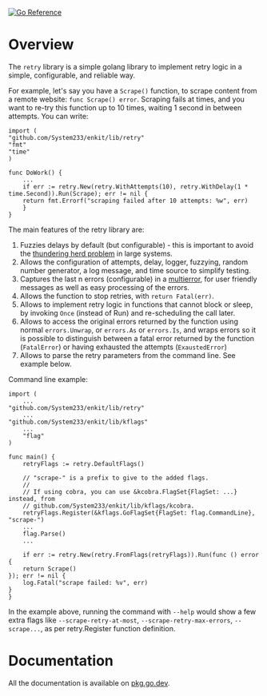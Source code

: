 [![Go Reference](https://pkg.go.dev/badge/github.com/System233/enkit/lib/retry.svg)](https://pkg.go.dev/github.com/System233/enkit/lib/retry)

# Overview

The `retry` library is a simple golang library to implement retry logic
in a simple, configurable, and reliable way. 

For example, let's say you have a `Scrape()` function, to scrape content
from a remote website: `func Scrape() error`. Scraping fails at times, and
you want to re-try this function up to 10 times, waiting 1 second in between
attempts. You can write:

    import (
	"github.com/System233/enkit/lib/retry"
	"fmt"
	"time"
    )

    func DoWork() {
    	...
      	if err := retry.New(retry.WithAttempts(10), retry.WithDelay(1 * time.Second)).Run(Scrape); err != nil {
		return fmt.Errorf("scraping failed after 10 attempts: %w", err)
      	}
    }

The main features of the retry library are:

  1. Fuzzies delays by default (but configurable) - this is important to avoid
     the [thundering herd problem](https://en.wikipedia.org/wiki/Thundering_herd_problem) in large systems.
  2. Allows the configuration of attempts, delay, logger, fuzzying, random
     number generator, a log message, and time source to simplify testing.
  3. Captures the last n errors (configurable) in a [multierror](https://github.com/System233/enkit/tree/master/lib/multierror),
     for user friendly messages as well as easy processing of the errors.
  4. Allows the function to stop retries, with `return Fatal(err)`.
  5. Allows to implement retry logic in functions that cannot block or sleep,
     by invoking `Once` (instead of Run) and re-scheduling the call later.
  6. Allows to access the original errors returned by the function using normal
     `errors.Unwrap`, or `errors.As` or `errors.Is`, and wraps errors so it
     is possible to distinguish between a fatal error returned by the function
     (`FatalError`) or having exhausted the attempts (`ExaustedError`)
  7. Allows to parse the retry parameters from the command line. See example below.

Command line example:

    import (
        ...
	"github.com/System233/enkit/lib/retry"
        ...
	"github.com/System233/enkit/lib/kflags"
        ...
        "flag"
    )

    func main() {
        retryFlags := retry.DefaultFlags()

    	// "scrape-" is a prefix to give to the added flags.
    	//
    	// If using cobra, you can use &kcobra.FlagSet{FlagSet: ...} instead, from
    	// github.com/System233/enkit/lib/kflags/kcobra.
        retryFlags.Register(&kflags.GoFlagSet{FlagSet: flag.CommandLine}, "scrape-")
        ...
        flag.Parse()
        ...

        if err := retry.New(retry.FromFlags(retryFlags)).Run(func () error {
		return Scrape()
	}); err != nil {
		log.Fatal("scrape failed: %v", err)
	}
    }

In the example above, running the command with `--help` would show a few extra flags like
`--scrape-retry-at-most`, `--scrape-retry-max-errors`, `--scrape...`, as per retry.Register
function definition.

# Documentation

All the documentation is available on [pkg.go.dev](https://pkg.go.dev/github.com/System233/enkit/lib/retry).
